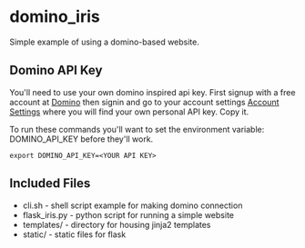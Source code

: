# domino_iris
Simple example of using a domino-based website.

## Domino API Key

You'll need to use your own domino inspired api key. First
signup with a free account at [Domino](https://www.dominodatalab.com/)
then signin and go to your account settings 
[Account Settings](https://app.dominodatalab.com/account)
where you will find your own personal API key. Copy it.

To run these commands you'll want to set the environment variable:
DOMINO_API_KEY before they'll work.

```{bash}
export DOMINO_API_KEY=<YOUR API KEY>
```

## Included Files

* cli.sh - shell script example for making domino connection
* flask_iris.py - python script for running a simple website
* templates/ - directory for housing jinja2 templates
* static/ - static files for flask

